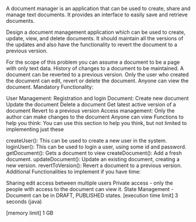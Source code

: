 A document manager is an application that can be used to create, share and manage text documents. 
It provides an interface to easily save and retrieve documents.

Design a document management application which can be used to create, update, view, and delete documents. 
It should maintain all the versions of the updates and also have the functionality to revert the document to a previous version.

For the scope of this problem you can assume a document to be a page with only text data.
History of changes to a document to be maintained.
A document can be reverted to a previous version.
Only the user who created the document can edit, revert or delete the document. Anyone can view the document.
Mandatory Functionality:

User Management: Registration and login
Document:
Create new document
Update the document
Delete a document
Get latest active version of a document
Revert to a previous version
Access management:
Only the author can make changes to the document
Anyone can view
Functions to help you think:
You can use this section to help you think, but not limited to implementing just these

createUser(): This can be used to create a new user in the system.
loginUser(): This can be used to login a user, using some id and password.
getDocument(): Gets a document to view
createDocument(): Add a fresh document.
updateDocument(): Update an existing document, creating a new version.
revertToVersion(): Revert a document to a previous version.
Additional Functionalities to implement if you have time:

Sharing edit access between multiple users
Private access - only the people with access to the document can view it.
State Management - Document can be in DRAFT, PUBLISHED states.
[execution time limit] 3 seconds (java)

[memory limit] 1 GB
